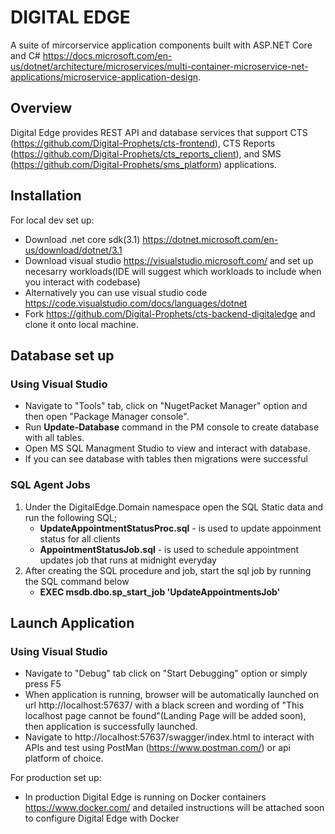 DIGITAL EDGE
===
A suite of mircorservice application components built with ASP.NET Core and C# https://docs.microsoft.com/en-us/dotnet/architecture/microservices/multi-container-microservice-net-applications/microservice-application-design. 

Overview
-----------
Digital Edge provides REST API and database services that support CTS (https://github.com/Digital-Prophets/cts-frontend), CTS Reports (https://github.com/Digital-Prophets/cts_reports_client), and SMS (https://github.com/Digital-Prophets/sms_platform) applications.

Installation
-------------
For local dev set up:
* Download .net core sdk(3.1) https://dotnet.microsoft.com/en-us/download/dotnet/3.1
* Download visual studio https://visualstudio.microsoft.com/ and set up necesarry workloads(IDE will suggest which workloads to include when you interact with codebase)
* Alternatively you can use visual studio code https://code.visualstudio.com/docs/languages/dotnet
* Fork https://github.com/Digital-Prophets/cts-backend-digitaledge and clone it onto local machine.

Database set up
---------------
### Using Visual Studio
* Navigate to "Tools" tab, click on "NugetPacket Manager" option and then open "Package Manager console".
* Run **Update-Database** command in the PM console to create database with all tables.
* Open MS SQL Managment Studio to view and interact with database.
* If you can see database with tables then migrations were successful
### SQL Agent Jobs
1. Under the DigitalEdge.Domain namespace open the SQL Static data and run the following SQL;
   * **UpdateAppointmentStatusProc.sql** - is used to update appoinment status for all clients
   * **AppointmentStatusJob.sql** - is used to schedule appointment updates job that runs at midnight everyday
2. After creating the SQL procedure and job, start the sql job by running the SQL command below
    * **EXEC msdb.dbo.sp_start_job 'UpdateAppointmentsJob'**

Launch Application
------------------
### Using Visual Studio
*	Navigate to "Debug" tab click on "Start Debugging" option or simply press F5
* When application is running, browser will be automatically launched on url http://localhost:57637/ with a black screen and wording of "This localhost page cannot be found"(Landing Page will be added soon), then application is successfully launched.
*	Navigate to http://localhost:57637/swagger/index.html to interact with APIs and test using PostMan (https://www.postman.com/) or api platform of choice.
	


For production set up:
* In production Digital Edge is running on Docker containers https://www.docker.com/ and detailed instructions will be attached soon to configure Digital Edge with Docker
